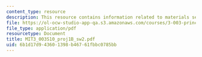 ```yaml
---
content_type: resource
description: This resource contains information related to materials section.
file: https://ol-ocw-studio-app-qa.s3.amazonaws.com/courses/3-003-principles-of-engineering-practice-spring-2010/6b1d17d943601398b46761fbbc0785bb_MIT3_003S10_proj1B_sw2.pdf
file_type: application/pdf
resourcetype: Document
title: MIT3_003S10_proj1B_sw2.pdf
uid: 6b1d17d9-4360-1398-b467-61fbbc0785bb
---
```

